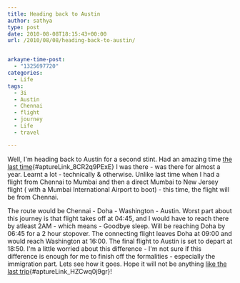 ```yaml
---
title: Heading back to Austin
author: sathya
type: post
date: 2010-08-08T18:15:43+00:00
url: /2010/08/08/heading-back-to-austin/


arkayne-time-post:
  - "1325697720"
categories:
  - Life
tags:
  - 3i
  - Austin
  - Chennai
  - flight
  - journey
  - Life
  - travel

---
```

Well, I'm heading back to Austin for a second stint. Had an amazing time [the last time][1]{#aptureLink_8CR2q9PExE} I was there - was there for almost a year. Learnt a lot - technically & otherwise. Unlike last time when I had a flight from Chennai to Mumbai and then a direct Mumbai to New Jersey flight ( with a Mumbai International Airport to boot) - this time, the flight will be from Chennai.

The route would be Chennai - Doha - Washington - Austin. Worst part about this journey is that flight takes off at 04:45, and I would have to reach there by atleast 2AM - which means - Goodbye sleep. Will be reaching Doha by 06:45 for a 2 hour stopover. The connecting flight leaves Doha at 09:00 and would reach Washington at 16:00. The final flight to Austin is set to depart at 18:50. I'm a little worried about this difference - I'm not sure if this difference is enough for me to finish off the formalities - especially the immigration part. Lets see how it goes. Hope it will not be anything [like the last trip][2]{#aptureLink_HZCwq0j9gr}!

 [1]: https://sathyabh.at/tag/austin/
 [2]: https://sathyabh.at/2008/11/22/experience-of-a-lifetime-the-mumbai-austin-flight/
